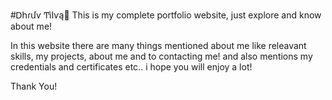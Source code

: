 #Ꭰհɾմѵ ͲìӀѵą💫
This is my complete portfolio website, just explore and know about me!

In this website there are many things mentioned about me like  releavant skills, my projects, about me and  to contacting me! and also mentions my credentials and certificates etc..
 i hope you will enjoy a lot!
 
 Thank You!
